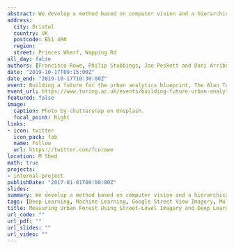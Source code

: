 ```yaml
---
abstract: We develop a method based on computer vision and a hierarchical multilevel model to derive an Urban Street Tree Vegetation Index which aims to quantify the amount of vegetation visible from the point of view of a pedestrian. Our approach unfolds in two steps. First, areas of vegetation are detected within street-level imagery using a state-of-the-art deep neural network model. Second, information is combined from several images to derive an aggregated indicator at the area level using a hierarchical multilevel model. The comparative performance of our proposed approach is demonstrated against a widely used image segmentation technique based on a pre-labelled dataset. The approach is deployed to a real-world scenario for the city of Cardiff, Wales, using Google Street View imagery. Based on more than 200,000 street-level images, an urban tree street-level indicator is derived to measure the spatial distribution of tree cover, accounting for the presence of obstructing objects present in images at the Lower Layer Super Output Area (LSOA) level, corresponding to the most commonly used administrative areas for policy-making in the United Kingdom. The results show a high degree of correspondence between our tree street-level score and aerial tree cover estimates. They also evidence more accurate estimates at a pedestrian perspective from our tree score by more appropriately capturing tree cover in areas with large burial, woodland, formal open and informal open spaces where shallow trees are abundant, in high density residential areas with backyard trees, and along street networks with high density of high trees. The proposed approach is scalable and automatable. It can be applied to cities across the world and provides robust estimates of urban trees to advance our understanding of the link between mental health, well-being, green space and air pollution.
address:
  city: Bristol
  country: UK
  postcode: BS1 4RN
  region: 
  street: Princes Wharf, Wapping Rd
all_day: false
authors: [Francisco Rowe, Philip Stubbings, Joe Peskett and Dani Arribas-Bel]
date: "2019-10-17T09:15:00Z"
date_end: "2019-10-17T10:30:00Z"
event: Building a future for the urban analytics blueprint, The Alan Turing Institute
event_url: https://www.turing.ac.uk/events/building-future-urban-analytics-blueprint
featured: false
image:
  caption: Photo by chuttersnap on Unsplash.
  focal_point: Right
links:
- icon: twitter
  icon_pack: fab
  name: Follow
  url: https://twitter.com/fcorowe
location: M Shed
math: true
projects:
- internal-project
publishDate: "2017-01-01T00:00:00Z"
slides: 
summary: We develop a method based on computer vision and a hierarchical multilevel model to derive an Urban Street Tree Vegetation Index which aims to quantify the amount of vegetation visible from the point of view of a pedestrian. Our approach unfolds in two steps. First, areas of vegetation are detected within street-level imagery using a state-of-the-art deep neural network model. Second, information is combined from several images to derive an aggregated indicator at the area level using a hierarchical multilevel model. The comparative performance of our proposed approach is demonstrated against a widely used image segmentation technique based on a pre-labelled dataset. The approach is deployed to a real-world scenario for the city of Cardiff, Wales, using Google Street View imagery. Based on more than 200,000 street-level images, an urban tree street-level indicator is derived to measure the spatial distribution of tree cover, accounting for the presence of obstructing objects present in images at the Lower Layer Super Output Area (LSOA) level, corresponding to the most commonly used administrative areas for policy-making in the United Kingdom. The results show a high degree of correspondence between our tree street-level score and aerial tree cover estimates. They also evidence more accurate estimates at a pedestrian perspective from our tree score by more appropriately capturing tree cover in areas with large burial, woodland, formal open and informal open spaces where shallow trees are abundant, in high density residential areas with backyard trees, and along street networks with high density of high trees. The proposed approach is scalable and automatable. It can be applied to cities across the world and provides robust estimates of urban trees to advance our understanding of the link between mental health, well-being, green space and air pollution.
tags: [Deep Learning, Machine Learning, Google Street View Imagery, Multilevel Modelling]
title: Measuring Urban Forest Using Street-Level Imagery and Deep Learning
url_code: ""
url_pdf: ""
url_slides: ""
url_video: ""
---
```

